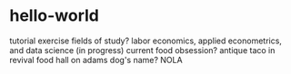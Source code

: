 # hello-world
tutorial exercise
fields of study?
labor economics, applied econometrics, and data science (in progress)
current food obsession?
antique taco in revival food hall on adams
dog's name?
NOLA
